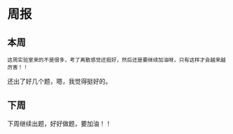# 周报 
## 本周
	这周实验室来的不是很多，考了离散感觉还挺好，然后还是要继续加油呀，只有这样才会越来越厉害！！
还出了好几个题，嗯，我觉得挺好的。
## 下周
下周继续出题，好好做题，要加油！！
